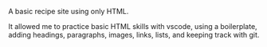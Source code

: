 A basic recipe site using only HTML.

It allowed me to practice basic HTML skills with vscode, using a boilerplate, adding headings, paragraphs, images, links, lists, and keeping track with git.